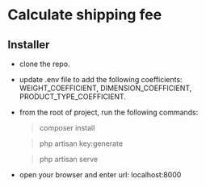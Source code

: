 # Calculate shipping fee

## Installer
- clone the repo.
- update .env file to add the following coefficients: WEIGHT_COEFFICIENT, DIMENSION_COEFFICIENT, PRODUCT_TYPE_COEFFICIENT.
- from the root of project, run the following commands:
    > composer install

    > php artisan key:generate

    > php artisan serve
- open your browser and enter url: localhost:8000
